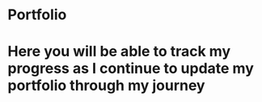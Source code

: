 # Portfolio
# Here you will be able to track my progress as I continue to update my portfolio through my journey

